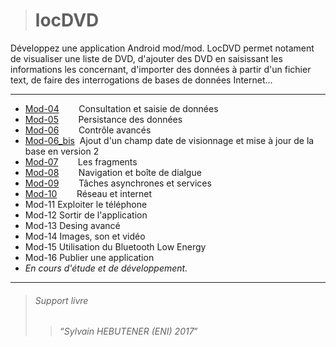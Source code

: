 ># locDVD
Développez une application Android mod/mod.
LocDVD permet notament de visualiser une liste de DVD, d'ajouter des DVD en saisissant les informations les concernant, d'importer des données à partir d'un fichier text, de faire des interrogations de bases de données Internet...

---

+ [Mod-04](https://github.com/BH0791/locDVD/tree/master/chapter_04) &nbsp;&nbsp;&nbsp;&nbsp;&nbsp;&nbsp;&nbsp;Consultation et saisie de données
+ [Mod-05](https://github.com/BH0791/locDVD/tree/master/chapter_05) &nbsp;&nbsp;&nbsp;&nbsp;&nbsp;&nbsp;&nbsp;Persistance des données
+ [Mod-06](https://github.com/BH0791/locDVD/tree/master/chapter_06) &nbsp;&nbsp;&nbsp;&nbsp;&nbsp;&nbsp;&nbsp;Contrôle avancés
+ [Mod-06_bis](https://github.com/BH0791/locDVD/tree/master/chapter_06_bis) &nbsp;Ajout d'un champ date de visionnage et mise à jour de la base en version 2
+ [Mod-07](https://github.com/BH0791/locDVD/tree/master/chapter_07) &nbsp;&nbsp;&nbsp;&nbsp;&nbsp;&nbsp;&nbsp;Les fragments
+ [Mod-08](https://github.com/BH0791/locDVD/tree/master/chapter_08) &nbsp;&nbsp;&nbsp;&nbsp;&nbsp;&nbsp;&nbsp;Navigation et boîte de dialgue
+ [Mod-09](https://github.com/BH0791/locDVD/tree/master/chapter_09) &nbsp;&nbsp;&nbsp;&nbsp;&nbsp;&nbsp;&nbsp;Tâches asynchrones et services
+ [Mod-10](https://github.com/BH0791/locDVD/tree/master/chapter_10) &nbsp;&nbsp;&nbsp;&nbsp;&nbsp;&nbsp;&nbsp;Réseau et internet
+ Mod-11 Exploiter le téléphone
+ Mod-12 Sortir de l'application
+ Mod-13 Desing avancé
+ Mod-14 Images, son et vidéo
+ Mod-15 Utilisation du Bluetooth Low Energy
+ Mod-16 Publier une application
+  *En cours d'étude et de développement.*


---
> ###### Support livre 
>> <q>*Sylvain HEBUTENER (ENI) 2017*